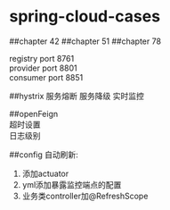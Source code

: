# spring-cloud-cases

##chapter 42
##chapter 51 
##chapter 78  

registry port 8761  
provider port 8801  
consumer port 8851  

##hystrix
服务熔断 服务降级 实时监控

##openFeign  
超时设置  
日志级别  

##config
自动刷新:  
  1. 添加actuator
  2. yml添加暴露监控端点的配置
  3. 业务类controller加@RefreshScope